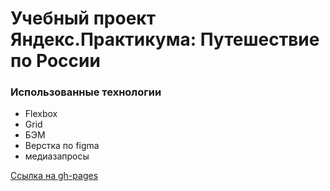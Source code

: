 # Учебный проект Яндекс.Практикума: Путешествие по России

### Использованные технологии
* Flexbox
* Grid
* БЭМ
* Верстка по figma
* медиазапросы

[Ссылка на gh-pages](https://rastvl.github.io/russian-travel/index.html)
